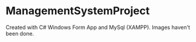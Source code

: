# ManagementSystemProject
Created with C# Windows Form App and MySql (XAMPP). Images haven't been done.
